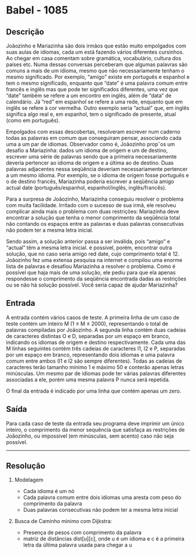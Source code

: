 # Babel - 1085

## Descrição

Joãozinho e Mariazinha são dois irmãos que estão muito empolgados com suas aulas de idiomas, cada um está fazendo vários diferentes cursinhos. Ao chegar em casa comentam sobre gramática, vocabulário, cultura dos países etc. Numa dessas conversas perceberam que algumas palavras são comuns a mais de um idioma, mesmo que não necessariamente tenham o mesmo significado. Por exemplo, “amigo” existe em português e espanhol e tem o mesmo significado, enquanto que “date” é uma palavra comum entre francês e inglês mas que pode ter significados diferentes, uma vez que “date” também se refere a um encontro em inglês, além de “data” de calendário. Já “red” em espanhol se refere a uma rede, enquanto que em inglês se refere à cor vermelha. Outro exemplo seria “actual” que, em inglês significa algo real e, em espanhol, tem o significado de presente, atual (como em português).

Empolgados com essas descobertas, resolveram escrever num caderno todas as palavras em comum que conseguiram pensar, associando cada uma a um par de idiomas. Observador como é, Joãozinho propˆos um desafio a Mariazinha: dados um idioma de origem e um de destino, escrever uma série de palavras sendo que a primeira necessariamente deveria pertencer ao idioma de origem e a última ao de destino. Duas palavras adjacentes nessa seqüência deveriam necessariamente pertencer a um mesmo idioma. Por exemplo, se o idioma de origem fosse português e o de destino francês, Mariazinha poderia escrever a seqüência amigo actual date (português/espanhol, espanhol/inglês, inglês/francês).

Para a surpresa de Joãozinho, Mariazinha conseguiu resolver o problema com muita facilidade. Irritado com o sucesso de sua irmã, ele resolveu complicar ainda mais o problema com duas restrições: Mariazinha deve encontrar a solução que tenha o menor comprimento da seqüência total não contando os espaços entre as palavras e duas palavras consecutivas não podem ter a mesma letra inicial.

Sendo assim, a solução anterior passa a ser inválida, pois “amigo” e “actual” têm a mesma letra inicial. é possível, porém, encontrar outra solução, que no caso seria amigo red date, cujo comprimento total é 12. Joãozinho fez uma extensa pesquisa na internet e compilou uma enorme lista de palavras e desafiou Mariazinha a resolver o problema. Como é possível que haja mais de uma solução, ele pediu para que ela apenas respondesse o comprimento da seqüência encontrada dadas as restrições ou se não há solução possível. Você seria capaz de ajudar Mariazinha?

## Entrada

A entrada contém vários casos de teste. A primeira linha de um caso de teste contém um inteiro M (1 ≤ M ≤ 2000), representando o total de palavras compiladas por Joãozinho. A segunda linha contém duas cadeias de caracteres distintas O e D, separadas por um espaço em branco, indicando os idiomas de origem e destino respectivamente. Cada uma das M linhas seguintes contém três cadeias de caracteres I1, I2 e P, separadas por um espaço em branco, representando dois idiomas e uma palavra comum entre ambos (I1 e I2 são sempre diferentes). Todas as cadeias de caracteres terão tamanho mínimo 1 e máximo 50 e conterão apenas letras minúsculas. Um mesmo par de idiomas pode ter várias palavras diferentes associadas a ele, porém uma mesma palavra P nunca será repetida.

O final da entrada é indicado por uma linha que contém apenas um zero.

## Saída

Para cada caso de teste da entrada seu programa deve imprimir um único inteiro, o comprimento da menor sequência que satisfaça as restrições de Joãozinho, ou impossivel (em minúsculas, sem acento) caso não seja possível.

-------------------------------------------------------------------

## Resolução

1. Modelagem
    - Cada idioma é um nó
    - Cada palavra comum entre dois idiomas uma aresta com peso do comprimento da palavra
    - Duas palavras consecutivas não podem ter a mesma letra inicial

2. Busca de Caminho minimo com Dijkstra:
    - Presença de pesos com comprimento da palavra
    - matriz de distâncias dist[u][c], onde u é um idioma e c é a primeira letra da última palavra usada para chegar a u